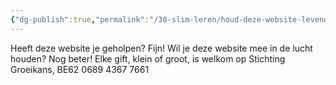 ```yaml
---
{"dg-publish":true,"permalink":"/30-slim-leren/houd-deze-website-levend/","created":"2025-03-04T18:44:50.488+01:00","updated":"2025-04-05T19:28:47.718+02:00"}
---
```


 
 Heeft deze website je geholpen? Fijn!
 Wil je deze website mee in de lucht houden? Nog beter!
 Elke gift, klein of groot, is welkom op Stichting Groeikans, BE62 0689 4367 7661